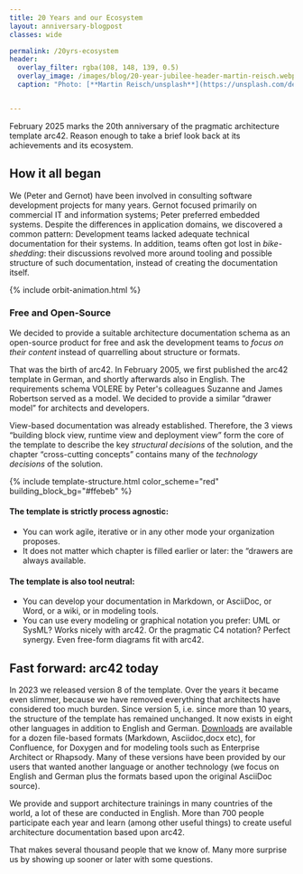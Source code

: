 ```yaml
---
title: 20 Years and our Ecosystem
layout: anniversary-blogpost
classes: wide

permalink: /20yrs-ecosystem
header:
  overlay_filter: rgba(108, 148, 139, 0.5)
  overlay_image: /images/blog/20-year-jubilee-header-martin-reisch.webp
  caption: "Photo: [**Martin Reisch/unsplash**](https://unsplash.com/de/fotos/mann-liegt-auf-30-metern-auf-fussballfeld-y6fTK4k2J6c)"


---
```


February 2025 marks the 20th anniversary of the pragmatic architecture template arc42. 
Reason enough to take a brief look back at its achievements and its ecosystem.

## How it all began
We (Peter and Gernot) have been involved in consulting software development projects for many years. 
Gernot focused primarily on commercial IT and information systems; Peter preferred embedded systems. 
Despite the differences in application domains, we discovered a common pattern: 
Development teams lacked adequate technical documentation for their systems. 
In addition, teams often got lost in _bike-shedding_: their discussions revolved more around tooling and possible structure of such documentation, instead of creating the documentation itself. 

<!-- the fancy, css-based orbital animation -->    
{% include orbit-animation.html %}

### Free and Open-Source
We decided to provide a suitable architecture documentation schema as an open-source product for free and ask the development teams to _focus on their content_ instead of quarrelling about structure or formats. 

That was the birth of arc42. 
In February 2005, we first published the arc42 template in German, and shortly afterwards also in English. 
The requirements schema VOLERE by Peter's colleagues Suzanne and James Robertson served as a model. 
We decided to provide a similar “drawer model” for architects and developers. 

View-based documentation was already established. 
Therefore, the 3 views “building block view, runtime view and deployment view” form the core of the template to describe the key _structural decisions_ of the solution, and the chapter “cross-cutting concepts” contains many of the _technology decisions_ of the solution.
    
<!-- arc42 structure as div -->    
{% include template-structure.html 
   color_scheme="red" 
   building_block_bg="#ffebeb" %}


#### The template is strictly process agnostic:

* You can work agile, iterative or in any other mode your organization proposes.
* It does not matter which chapter is filled earlier or later: the “drawers are always available.

#### The template is also tool neutral:

* You can develop your documentation in Markdown, or AsciiDoc, or Word, or a wiki, or in modeling tools.
* You can use every modeling or graphical notation you prefer: UML or SysML? Works nicely with arc42. Or the pragmatic C4 notation? Perfect synergy. Even free-form diagrams fit with arc42.


## Fast forward: arc42 today

In 2023 we released  version 8 of the template. 
Over the years it became even slimmer, because we have removed everything that architects have considered too much burden. 
Since version 5, i.e. since more than 10 years, the structure of the template has remained unchanged.
It now exists in eight other languages in addition to English and German. 
[Downloads](https://arc42.org/download) are available for a dozen file-based formats (Markdown, Asciidoc,docx etc), for Confluence, for Doxygen and for modeling tools such as Enterprise Architect or Rhapsody.
Many of these versions have been provided by our users that wanted another language or another technology (we focus on English and German plus the formats based upon the original AsciiDoc source).


We provide and support architecture trainings in many countries of the world, a lot of these are conducted in English. 
More than 700 people participate each year and learn (among other useful things) to create useful architecture documentation based upon arc42.

That makes several thousand people that we know of. 
Many more surprise us by showing up sooner or later with some questions. 
